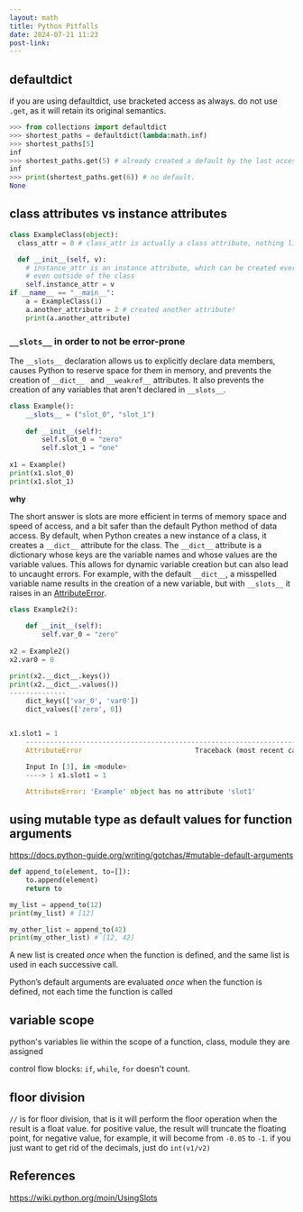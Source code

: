 ```yaml
---
layout: math
title: Python Pitfalls
date: 2024-07-21 11:23
post-link:
---
```


## defaultdict

if you are using defaultdict, use bracketed access as always. do not use `.get`, as it will retain its original semantics.

```python
>>> from collections import defaultdict 
>>> shortest_paths = defaultdict(lambda:math.inf)
>>> shortest_paths[5]
inf
>>> shortest_paths.get(5) # already created a default by the last access
inf
>>> print(shortest_paths.get(6)) # no default.
None
```

## class attributes vs instance attributes

```python
class ExampleClass(object):
  class_attr = 0 # class_attr is actually a class attribute, nothing like in Java!

  def __init__(self, v):
    # instance_attr is an instance attribute, which can be created everywhere,
    # even outside of the class
    self.instance_attr = v 
if __name__ == "__main__":
    a = ExampleClass(1)
    a.another_attribute = 2 # created another attribute!
    print(a.another_attribute)
```

### `__slots__` in order to not be error-prone

The `__slots__` declaration allows us to explicitly declare data members, causes Python to reserve space for them in memory, and prevents the creation of `__dict__ ` and `__weakref__` attributes. It also prevents the creation of any variables that aren't declared in `__slots__`.

```python
class Example():
    __slots__ = ("slot_0", "slot_1")
    
    def __init__(self):
        self.slot_0 = "zero"
        self.slot_1 = "one"
        
x1 = Example()
print(x1.slot_0)
print(x1.slot_1)
```

**why**

The short answer is slots are more efficient in terms of memory space and speed of access, and a bit safer than the default Python method of data access. By default, when Python creates a new instance of a class, it creates a `__dict__` attribute for the class. The `__dict__` attribute is a dictionary whose keys are the variable names and whose values are the variable values. This allows for dynamic variable creation but can also lead to uncaught errors. For example, with the default `__dict__`, a misspelled variable name results in the creation of a new variable, but with `__slots__` it raises in an [AttributeError](https://wiki.python.org/moin/AttributeError).

```python
class Example2():
    
    def __init__(self):
        self.var_0 = "zero"
        
x2 = Example2()
x2.var0 = 0

print(x2.__dict__.keys())
print(x2.__dict__.values())
--------------​
    dict_keys(['var_0', 'var0'])
    dict_values(['zero', 0])


x1.slot1 = 1
    ---------------------------------------------------------------------------
    AttributeError                            Traceback (most recent call last)

    Input In [3], in <module>
    ----> 1 x1.slot1 = 1

    AttributeError: 'Example' object has no attribute 'slot1'
```

## using mutable type as default values for function arguments

https://docs.python-guide.org/writing/gotchas/#mutable-default-arguments

```python
def append_to(element, to=[]):
    to.append(element)
    return to

my_list = append_to(12)
print(my_list) # [12]

my_other_list = append_to(42)
print(my_other_list) # [12, 42]

```

A new list is created *once* when the function is defined, and the same list is used in each successive call.

Python’s default arguments are evaluated *once* when the function is defined, not each time the function is called

## variable scope

python's variables lie within the scope of a function, class, module they are assigned

control flow blocks: `if`, `while`, `for` doesn't count.

## floor division
`//` is for floor division, that is it will perform the floor operation when the result is a float value.
for positive value, the result will truncate the floating point, for negative value, for example, it will become from `-0.05` to `-1`. 
if you just want to get rid of the decimals, just do `int(v1/v2)`



## References

https://wiki.python.org/moin/UsingSlots